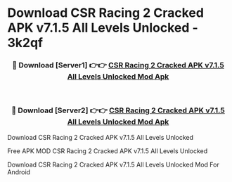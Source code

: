 # Download CSR Racing 2 Cracked APK v7.1.5 All Levels Unlocked - 3k2qf



<div align="center">
<h3>🔴 Download [Server1] 👉👉 <a href="https://momento.my/?title=CSR_Racing_2_Cracked_APK_v7.1.5_All_Levels_Unlocked">CSR Racing 2 Cracked APK v7.1.5 All Levels Unlocked Mod Apk</a></h3><br>

<h3>🔴 Download [Server2] 👉👉 <a href="https://momento.my/?title=CSR_Racing_2_Cracked_APK_v7.1.5_All_Levels_Unlocked">CSR Racing 2 Cracked APK v7.1.5 All Levels Unlocked Mod Apk</a></h3>
</div>



Download CSR Racing 2 Cracked APK v7.1.5 All Levels Unlocked 

Free APK MOD CSR Racing 2 Cracked APK v7.1.5 All Levels Unlocked 

Download CSR Racing 2 Cracked APK v7.1.5 All Levels Unlocked Mod For Android
